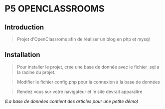 # P5 OPENCLASSROOMS


## Introduction

> Projet d'OpenClassroms afin de réaliser un blog en php et mysql


## Installation

> Pour installer le projet, crée une base de donnée avec le fichier .sql a la racine du projet.


> Modifier le fichier config.php pour la connexion à la base de données 


> Rendez vous sur votre navigateur et le site devrait apparaître

_(La base de données contient des articles pour une petite démo)_

